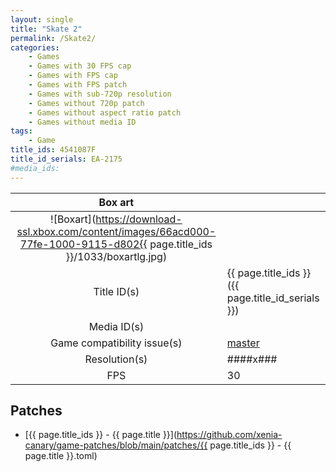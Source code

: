 ```yaml
---
layout: single
title: "Skate 2"
permalink: /Skate2/
categories:
    - Games
    - Games with 30 FPS cap
    - Games with FPS cap
    - Games with FPS patch
    - Games with sub-720p resolution
    - Games without 720p patch
    - Games without aspect ratio patch
    - Games without media ID
tags:
    - Game
title_ids: 4541087F
title_id_serials: EA-2175
#media_ids:
---
```


| Box art                     |                                                                                        |
| :-----:                     | :-                                                                                     |
| ![Boxart](https://download-ssl.xbox.com/content/images/66acd000-77fe-1000-9115-d802{{ page.title_ids }}/1033/boxartlg.jpg) |
| Title ID(s)                 | {{ page.title_ids }} ({{ page.title_id_serials }})                                     |
| Media ID(s)                 |                                                                                        |
| Game compatibility issue(s) | [master](https://github.com/xenia-project/game-compatibility/issues/243)               |
| Resolution(s)               | ####x###                                                                               |
| FPS                         | 30                                                                                     |

## Patches
* [{{ page.title_ids }} - {{ page.title }}](https://github.com/xenia-canary/game-patches/blob/main/patches/{{ page.title_ids }} - {{ page.title }}.toml)
